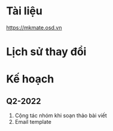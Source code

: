 # Tài liệu
https://mkmate.osd.vn

# Lịch sử thay đổi


# Kế hoạch
## Q2-2022
1. Cộng tác nhóm khi soạn thảo bài viết
2. Email template
